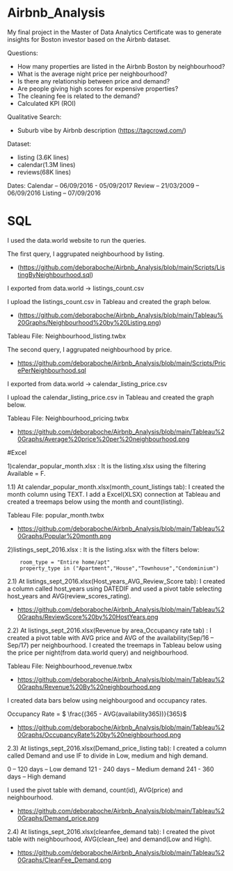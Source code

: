 # Airbnb_Analysis
 My final project in the Master of Data Analytics Certificate was to generate insights for Boston investor based on the Airbnb dataset.

Questions:

- How many properties are listed in the Airbnb Boston by neighbourhood?
- What is the average night price per neighbourhood?
- Is there any relationship between price and demand?
- Are people giving high scores for expensive properties?
- The cleaning fee is related to the demand?
- Calculated KPI (ROI)

Qualitative Search:
- Suburb vibe by Airbnb description (https://tagcrowd.com/)

Dataset:
- listing (3.6K lines)
- calendar(1.3M lines)
- reviews(68K lines)

Dates:
Calendar – 06/09/2016 -  05/09/2017
Review – 21/03/2009 – 06/09/2016
Listing – 07/09/2016

# SQL
I used the data.world website to run the queries. 

The first query,  I aggrupated neighbourhood by listing.
- (https://github.com/deboraboche/Airbnb_Analysis/blob/main/Scripts/ListingByNeighbourhood.sql)

I exported from data.world -> listings_count.csv

I upload the listings_count.csv in Tableau and created the graph below. 
- (https://github.com/deboraboche/Airbnb_Analysis/blob/main/Tableau%20Graphs/Neighbourhood%20by%20Listing.png)

Tableau File: Neighbourhood_listing.twbx

The second query, I aggrupated neighbourhood by price.
- https://github.com/deboraboche/Airbnb_Analysis/blob/main/Scripts/PricePerNeighbourhood.sql

I exported from data.world -> calendar_listing_price.csv

I upload the calendar_listing_price.csv in Tableau and created the graph below. 

Tableau File: Neighbourhood_pricing.twbx
- https://github.com/deboraboche/Airbnb_Analysis/blob/main/Tableau%20Graphs/Average%20price%20per%20neighbourhood.png

#Excel

1)calendar_popular_month.xlsx : It is the listing.xlsx using the filtering Available = F.

1.1) At calendar_popular_month.xlsx(month_count_listings tab): I created the month column using TEXT. I add a Excel(XLSX) connection at Tableau and created a treemaps below using the month and count(listing).

Tableau File: popular_month.twbx
- https://github.com/deboraboche/Airbnb_Analysis/blob/main/Tableau%20Graphs/Popular%20month.png

2)listings_sept_2016.xlsx : It is the listing.xlsx with the filters below:

        room_type = "Entire home/apt"
        property_type in ("Apartment","House","Townhouse","Condominium")

2.1) At listings_sept_2016.xlsx(Host_years_AVG_Review_Score tab): I created a column called host_years using DATEDIF and used a pivot table selecting host_years and AVG(review_scores_rating). 

- https://github.com/deboraboche/Airbnb_Analysis/blob/main/Tableau%20Graphs/ReviewScore%20by%20HostYears.png

2.2) At listings_sept_2016.xlsx(Revenue by area_Occupancy rate tab) : I created a pivot table with AVG price and AVG of the availability(Sep/16 – Sep/17) per neighbourhood. I created the treemaps in Tableau below using the price per night(from data.world query) and neighbourhood.

Tableau File: Neighbourhood_revenue.twbx
 - https://github.com/deboraboche/Airbnb_Analysis/blob/main/Tableau%20Graphs/Revenue%20By%20neighbourhood.png

I created data bars below using neighbourgood and occupancy rates.

Occupancy Rate = $ \frac{(365 - AVG(availability365))}{365}$

- https://github.com/deboraboche/Airbnb_Analysis/blob/main/Tableau%20Graphs/OccupancyRate%20by%20neighbourhood.png

2.3) At listings_sept_2016.xlsx(Demand_price_listing tab): I created a column called Demand and use IF to divide in Low, medium and high demand.

0 – 120 days – Low demand
121 - 240 days – Medium demand
241 - 360 days – High demand

I used the pivot table with demand, count(id), AVG(price) and neighbourhood.

- https://github.com/deboraboche/Airbnb_Analysis/blob/main/Tableau%20Graphs/Demand_price.png

2.4) At listings_sept_2016.xlsx(cleanfee_demand tab): I created the pivot table with neighbourhood, AVG(clean_fee) and demand(Low and High).

- https://github.com/deboraboche/Airbnb_Analysis/blob/main/Tableau%20Graphs/CleanFee_Demand.png

